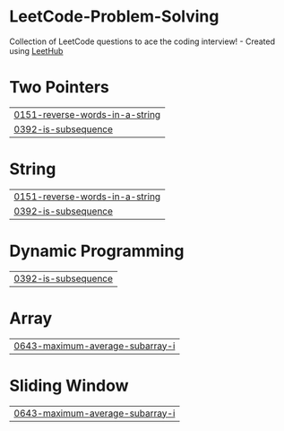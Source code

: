 # LeetCode-Problem-Solving
Collection of LeetCode questions to ace the coding interview! - Created using [LeetHub](https://github.com/QasimWani/LeetHub)


# Two Pointers
|  |
| ------- |
| [0151-reverse-words-in-a-string](https://github.com/OmarHisham99/LeetCode-Problem-Solving/tree/master/0151-reverse-words-in-a-string) |
| [0392-is-subsequence](https://github.com/OmarHisham99/LeetCode-Problem-Solving/tree/master/0392-is-subsequence) |
# String
|  |
| ------- |
| [0151-reverse-words-in-a-string](https://github.com/OmarHisham99/LeetCode-Problem-Solving/tree/master/0151-reverse-words-in-a-string) |
| [0392-is-subsequence](https://github.com/OmarHisham99/LeetCode-Problem-Solving/tree/master/0392-is-subsequence) |
# Dynamic Programming
|  |
| ------- |
| [0392-is-subsequence](https://github.com/OmarHisham99/LeetCode-Problem-Solving/tree/master/0392-is-subsequence) |
# Array
|  |
| ------- |
| [0643-maximum-average-subarray-i](https://github.com/OmarHisham99/LeetCode-Problem-Solving/tree/master/0643-maximum-average-subarray-i) |
# Sliding Window
|  |
| ------- |
| [0643-maximum-average-subarray-i](https://github.com/OmarHisham99/LeetCode-Problem-Solving/tree/master/0643-maximum-average-subarray-i) |